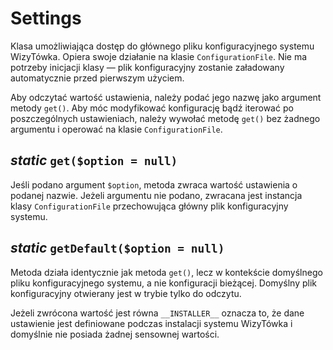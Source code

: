 Settings
===

Klasa umożliwiająca dostęp do głównego pliku konfiguracyjnego systemu WizyTówka. Opiera swoje działanie na klasie `ConfigurationFile`. Nie ma potrzeby inicjacji klasy — plik konfiguracyjny zostanie załadowany automatycznie przed pierwszym użyciem.

Aby odczytać wartość ustawienia, należy podać jego nazwę jako argument metody `get()`. Aby móc modyfikować konfigurację bądź iterować po poszczególnych ustawieniach, należy wywołać metodę `get()` bez żadnego argumentu i operować na klasie `ConfigurationFile`.

## *static* `get($option = null)`

Jeśli podano argument `$option`, metoda zwraca wartość ustawienia o podanej nazwie. Jeżeli argumentu nie podano, zwracana jest instancja klasy `ConfigurationFile` przechowująca główny plik konfiguracyjny systemu.

## *static* `getDefault($option = null)`

Metoda działa identycznie jak metoda `get()`, lecz w kontekście domyślnego pliku konfiguracyjnego systemu, a nie konfiguracji bieżącej. Domyślny plik konfiguracyjny otwierany jest w trybie tylko do odczytu.

Jeżeli zwrócona wartość jest równa `__INSTALLER__` oznacza to, że dane ustawienie jest definiowane podczas instalacji systemu WizyTówka i domyślnie nie posiada żadnej sensownej wartości.